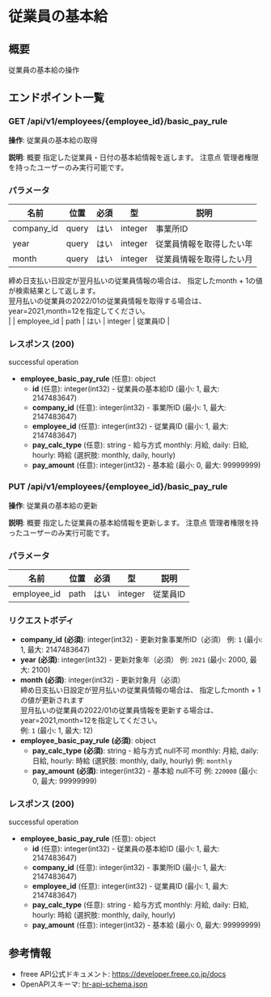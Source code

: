 # 従業員の基本給

## 概要

従業員の基本給の操作

## エンドポイント一覧

### GET /api/v1/employees/{employee_id}/basic_pay_rule

**操作**: 従業員の基本給の取得

**説明**: 概要 指定した従業員・日付の基本給情報を返します。 注意点 管理者権限を持ったユーザーのみ実行可能です。

### パラメータ

| 名前 | 位置 | 必須 | 型 | 説明 |
|------|------|------|-----|------|
| company_id | query | はい | integer | 事業所ID |
| year | query | はい | integer | 従業員情報を取得したい年 |
| month | query | はい | integer | 従業員情報を取得したい月<br>
締め日支払い日設定が翌月払いの従業員情報の場合は、 指定したmonth + 1の値が検索結果として返します。<br>
翌月払いの従業員の2022/01の従業員情報を取得する場合は、year=2021,month=12を指定してください。<br> |
| employee_id | path | はい | integer | 従業員ID |

### レスポンス (200)

successful operation

- **employee_basic_pay_rule** (任意): object
  - **id** (任意): integer(int32) - 従業員の基本給ID (最小: 1, 最大: 2147483647)
  - **company_id** (任意): integer(int32) - 事業所ID (最小: 1, 最大: 2147483647)
  - **employee_id** (任意): integer(int32) - 従業員ID (最小: 1, 最大: 2147483647)
  - **pay_calc_type** (任意): string - 給与方式 monthly: 月給, daily: 日給, hourly: 時給 (選択肢: monthly, daily, hourly)
  - **pay_amount** (任意): integer(int32) - 基本給 (最小: 0, 最大: 99999999)

### PUT /api/v1/employees/{employee_id}/basic_pay_rule

**操作**: 従業員の基本給の更新

**説明**: 概要 指定した従業員の基本給情報を更新します。 注意点 管理者権限を持ったユーザーのみ実行可能です。

### パラメータ

| 名前 | 位置 | 必須 | 型 | 説明 |
|------|------|------|-----|------|
| employee_id | path | はい | integer | 従業員ID |

### リクエストボディ

- **company_id** **(必須)**: integer(int32) - 更新対象事業所ID（必須） 例: `1` (最小: 1, 最大: 2147483647)
- **year** **(必須)**: integer(int32) - 更新対象年（必須） 例: `2021` (最小: 2000, 最大: 2100)
- **month** **(必須)**: integer(int32) - 更新対象月（必須）<br>
締め日支払い日設定が翌月払いの従業員情報の場合は、 指定したmonth + 1の値が更新されます<br>
翌月払いの従業員の2022/01の従業員情報を更新する場合は、year=2021,month=12を指定してください。<br> 例: `1` (最小: 1, 最大: 12)
- **employee_basic_pay_rule** **(必須)**: object
  - **pay_calc_type** **(必須)**: string - 給与方式 null不可 monthly: 月給, daily: 日給, hourly: 時給 (選択肢: monthly, daily, hourly) 例: `monthly`
  - **pay_amount** **(必須)**: integer(int32) - 基本給 null不可 例: `220000` (最小: 0, 最大: 99999999)

### レスポンス (200)

successful operation

- **employee_basic_pay_rule** (任意): object
  - **id** (任意): integer(int32) - 従業員の基本給ID (最小: 1, 最大: 2147483647)
  - **company_id** (任意): integer(int32) - 事業所ID (最小: 1, 最大: 2147483647)
  - **employee_id** (任意): integer(int32) - 従業員ID (最小: 1, 最大: 2147483647)
  - **pay_calc_type** (任意): string - 給与方式 monthly: 月給, daily: 日給, hourly: 時給 (選択肢: monthly, daily, hourly)
  - **pay_amount** (任意): integer(int32) - 基本給 (最小: 0, 最大: 99999999)



## 参考情報

- freee API公式ドキュメント: https://developer.freee.co.jp/docs
- OpenAPIスキーマ: [hr-api-schema.json](../../openapi/hr-api-schema.json)
